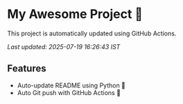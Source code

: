 # My Awesome Project 🚀

This project is automatically updated using GitHub Actions.

_Last updated: 2025-07-19 16:26:43 IST_

## Features
- Auto-update README using Python 🐍
- Auto Git push with GitHub Actions 🤖
